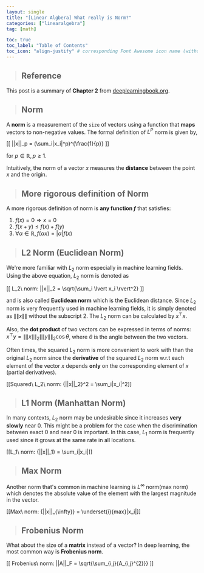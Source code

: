 ```yaml
---
layout: single
title: "[Linear Algbera] What really is Norm?"
categories: ["linearalgebra"]
tag: [math]

toc: true
toc_label: "Table of Contents"
toc_icon: "align-justify" # corresponding Font Awesome icon name (without fa prefix)
---
```


> ## Reference

This post is a summary of **Chapter 2** from [deeplearningbook.org](https://www.deeplearningbook.org/).

> ## Norm

A **norm** is a measurement of the `size` of vectors using a function that **maps** vectors to non-negative values. The formal definition of $L^P$ norm is given by,

\[[
||x||_p = (\sum_i|x_i|^p)^{\frac{1}{p}}
\]]

for $p \in \mathbb{R}, p\geq1$.

Intuitively, the norm of a vector $x$ measures the **distance** between the point $x$ and the origin.

> ## More rigorous definition of Norm

A more rigorous definition of norm is **any function $f$** that satisfies:

1. $f(x)=0 \Rightarrow x=0$
2. $f(x+y) \leq f(x)+f(y)$
3. $\forall \alpha \in \mathbb{R}, f(\alpha x)=\lvert \alpha \rvert f(x)$

> ## L2 Norm (Euclidean Norm)

We're more familiar with $L_2$ norm especially in machine learning fields. Using the above equation, $L_2$ norm is denoted as

\[[
L_2\ norm: \|\|x\|\|\_2 = \sqrt{\sum_i \lvert x_i \rvert^2}
\]]

and is also called **Euclidean norm** which is the Euclidean distance. Since $L_2$ norm is very frequently used in machine learning fields, it is simply denoted as $\|\|x\|\|$ without the subscript 2. The $L_2$ norm can be calculated by $x^{\top}x$.

Also, the **dot product** of two vectors can be expressed in terms of norms: $x^{\top}y = \|\|x\|\|_2\|\|y\|\|_2\cos{\theta}$, where $\theta$ is the angle between the two vectors.

Often times, the squared $L_2$ norm is more convenient to work with than the original $L_2$ norm since the **derivative** of the squared $L_2$ norm w.r.t each element of the vector $x$ depends **only** on the corresponding element of $x$ (partial derivatives).

\[[Squared\ L_2\ norm: {\|\|x\|\|_2}^2 = \sum_i\|x_i\|^2\]]

> ## L1 Norm (Manhattan Norm)

In many contexts, $L_2$ norm may be undesirable since it increases **very slowly** near $0$. This might be a problem for the case when the discrimination between exact $0$ and near $0$ is important. In this case, $L_1$ norm is frequently used since it grows at the same rate in all locations.

\[[L_1\ norm: {\|\|x\|\|_1} = \sum_i\|x_i\|\]]

> ## Max Norm

Another norm that's common in machine learning is $L^{\infty}$ norm(max norm) which denotes the absolute value of the element with the largest magnitude in the vector.

\[[Max\ norm: {\|\|x\|\|_{\infty}} = \underset{i}{max}\|x_i\|\]]

> ## Frobenius Norm

What about the size of a **matrix** instead of a vector? In deep learning, the most common way is **Frobenius norm**.

\[[
Frobenius\ norm: \|\|A\|\|_F = \sqrt{\sum\_{i,j}{A\_{i,j}^{2}}}
\]]
